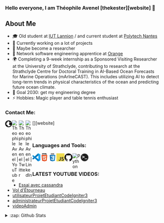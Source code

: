 ### Hello everyone, I am Théophile Avenel [thekester][website] :wave:

## About Me
- 🎓 Old student at [IUT Lannion][university] / and current student at [Polytech Nantes][polytechnantes]
- 🔭 Currently working on a lot of projects 
- 🌱 Maybe become a researcher
- 💼 Network software engineering apprentice at [Orange][orange]
- 🌍 Completing a 9-week internship as a Sponsored Visiting Researcher at the University of Strathclyde, contributing to research at the Strathclyde Centre for Doctoral Training in AI-Based Ocean Forecasts for Marine Operations (mArIneCAST). This includes utilizing AI to detect long-term trends in physical characteristics of the ocean and predicting future ocean climate. 
- 🎯 Goal 2030: get my engineering degree
- ⚡ Hobbies: Magic player and table tennis enthusiast

### Contact Me:

[<img align="left" alt="tavenel.netlify.app" width="22px" src="https://raw.githubusercontent.com/iconic/open-iconic/master/svg/globe.svg" />][website]
[<img align="left" alt="Theophile Avenel | YouTube" width="22px" src="https://upload.wikimedia.org/wikipedia/commons/0/09/YouTube_full-color_icon_%282017%29.svg" />][youtube]
[<img align="left" alt="Theophile Avenel | Twitter" width="22px" src="https://img.icons8.com/fluent/100/000000/twitter.png" />][twitter]
[<img align="left" alt="Theophile Avenel | LinkedIn" width="22px" src="https://img.icons8.com/office/30/000000/linkedin.png" />][linkedin]

<br />

### Languages and Tools:

<img align="left" alt="Visual Studio Code" width="26px" src="https://raw.githubusercontent.com/github/explore/80688e429a7d4ef2fca1e82350fe8e3517d3494d/topics/visual-studio-code/visual-studio-code.png" />
<img align="left" alt="HTML5" width="26px" src="https://raw.githubusercontent.com/github/explore/80688e429a7d4ef2fca1e82350fe8e3517d3494d/topics/html/html.png" />
<img align="left" alt="CSS3" width="26px" src="https://raw.githubusercontent.com/github/explore/80688e429a7d4ef2fca1e82350fe8e3517d3494d/topics/css/css.png" />
<img align="left" alt="JavaScript" width="26px" src="https://raw.githubusercontent.com/github/explore/80688e429a7d4ef2fca1e82350fe8e3517d3494d/topics/javascript/javascript.png" />
<img align="left" alt="GitHub" width="26px" src="https://raw.githubusercontent.com/github/explore/78df643247d429f6cc873026c0622819ad797942/topics/github/github.png" />
<img align="left" alt="Python" width="26px" src="https://cdn.jsdelivr.net/npm/simple-icons@v3/icons/python.svg" />
<img align="left" alt="Shell" width="26px" src="https://raw.githubusercontent.com/github/explore/80688e429a7d4ef2fca1e82350fe8e3517d3494d/topics/terminal/terminal.png" />

<br />
<br />

### LATEST YOUTUBE VIDEOS:
<!-- YOUTUBE:START -->
- [Essai avec cassandra](https://www.youtube.com/watch?v=JotwjHHO9y0)
- [Vol d&#39;Étourneau](https://www.youtube.com/watch?v=7CbI7KYhJdk)
- [utilisateurProjetEtudiantCodeIgniter3](https://www.youtube.com/watch?v=2WVRP3_Cjp0)
- [administrateurProjetEtudiantCodeIgniter3](https://www.youtube.com/watch?v=8p0mxJz2PtY)
- [videoAdmin](https://www.youtube.com/watch?v=yL5FzWaAMAU)
<!-- YOUTUBE:END -->


<details>
    <summary>:zap: Github Stats </summary>

   <img align="left" alt="thekester'Github Stats" src="https://github-readme-stats2.thekester.vercel.app/api?username=thekester&show_icons=true&hide_border=true" />

</details>

[university]: http://www.iut-lannion.fr/
[polytechnantes]: https://www.polytech-nantes.fr/
[orange]: https://www.orange.com/
[currentproject]: https://github.com/thekester/traitementCarteMagic
[scryfall]: https://scryfall.com/docs/api
[youtube]: https://www.youtube.com/channel/UCUzyyjeZdNp0TTtFn2dRVtQ?
[twitter]: https://twitter.com/AvenelTheophile
[linkedin]: https://www.linkedin.com/in/theophile-avenel-42974a194

